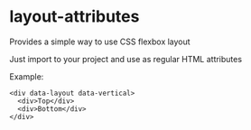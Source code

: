 # layout-attributes
Provides a simple way to use CSS flexbox layout

Just import to your project and use as regular HTML attributes

Example:

```
<div data-layout data-vertical>
  <div>Top</div>
  <div>Bottom</div>
</div>
```
